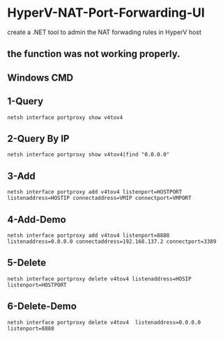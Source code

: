 # HyperV-NAT-Port-Forwarding-UI
create a .NET tool to admin the NAT forwading rules in HyperV host

## the function was not working properly.


## Windows CMD

## 1-Query
```netsh interface portproxy show v4tov4```
## 2-Query By IP
```netsh interface portproxy show v4tov4|find "0.0.0.0" ```
## 3-Add
```netsh interface portproxy add v4tov4 listenport=HOSTPORT listenaddress=HOSTIP connectaddress=VMIP connectport=VMPORT```
## 4-Add-Demo
```netsh interface portproxy add v4tov4 listenport=8888 listenaddress=0.0.0.0 connectaddress=192.168.137.2 connectport=3389```
## 5-Delete
```netsh interface portproxy delete v4tov4 listenaddress=HOSIP listenport=HOSTPORT```
## 6-Delete-Demo
```netsh interface portproxy delete v4tov4  listenaddress=0.0.0.0 listenport=8888```
